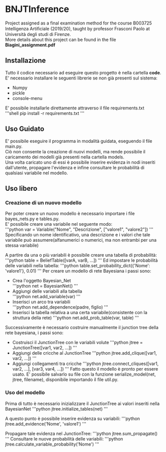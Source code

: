 # BNJTInference
Project assigned as a final examination method for the course B003725 Intelligenza Artiﬁciale (2019/20), taught by professor Frasconi Paolo at Università degli studi di Firenze.  
More details about this project can be found in the file **Biagini_assignment.pdf**

## Installazione
Tutto il codice necessario ad eseguire questo progetto è nella cartella **code**.  
E' necessario installare le seguenti librerie se non già presenti sul sistema:
* Numpy
* pickle
* console-menu

E' possibile installarle direttamente attraverso il file requirements.txt  
'''shell
pip install -r requirements.txt
'''

## Uso Guidato

E' possibile eseguire il programma in modalità guidata, eseguendo il file main.py.  
Ciò non consente la creazione di nuovi modelli, ma rende possibile il caricamento dei modelli già presenti nella cartella models.  
Una volta caricato uno di essi è possibile inserire evidenza in nodi inseriti dall'utente, propagare l'evidenza e infine consultare le probabilità di qualsiasi variabile nel modello.  

## Uso libero
### Creazione di un nuovo modello
Per poter creare un nuovo modello è necessario importare i file bayes_nets.py e tables.py.  
E' possibile creare una variabile nel seguente modo:  
'''python
var = Variable("Nome", "Descrizione", ["valore1", "valore2"])
'''
Specificando un nome identificativo, una descrizione e i valori che tale variabile può assumere(alfanumerici o numerici, ma non entrambi per una stessa variabile)  
  
A partire da una o più variabili è possibile creare una tabella di probabilità:
'''python
table = BeliefTable([varA, varB, ...])
'''
Ed impostare le probabilità delle variabili nella tabella:
'''python
table.set_probability_dict({'Nome': 'valore1'}, 0.01)
'''
Per creare un modello di rete Bayesiana i passi sono:
* Crea l'oggetto Bayesian_Net  
'''python
net = BayesianNet()
'''
* Aggiungi delle variabili alla tabella  
'''python
net.add_variable(var)
'''
* Inserisci un arco tra variabili  
'''python
net.add_dependence(padre, figlio)
'''
* Inserisci la tabella relativa a una certa variabile(consistente con la struttura della rete)
'''python
net.add_prob_table(var, table)
'''
  
Successivamente è necessario costruire manualmente il junction tree della rete bayesiana, i passi sono:
* Costruisci il JunctionTree con le variabili volute
'''python
jtree = JunctionTree([var1, var2, ...])
'''
* Aggiungi delle cricche al JunctionTree
'''python
jtree.add_clique([var1, var2, ...])
'''
* Aggiungi collegamenti tra cricche
'''python
jtree.connect_cliques([var1, var2, ...], [var3, var4, ...])
'''
Fatto questo il modello è pronto per essere usato.
E' possibile salvarlo su file con la funzione serialize_model(net, jtree, filename), disponibile importando il file util.py.  

### Uso del modello
Prima di tutto è necessario inizializzare il JunctionTree ai valori inseriti nella BayesianNet
'''python
jtree.initialize_tables(net)
'''

A questo punto è possibile inserire evidenza su variabili:
'''python
jtree.add_evidence('Nome', 'valore1')
'''

Propagare tale evidenza nel JunctionTree:
'''python
jtree.sum_propagate()
'''
Consultare le nuove probabilità delle variabili:
'''python
jtree.calculate_variable_probability('Nome')
'''